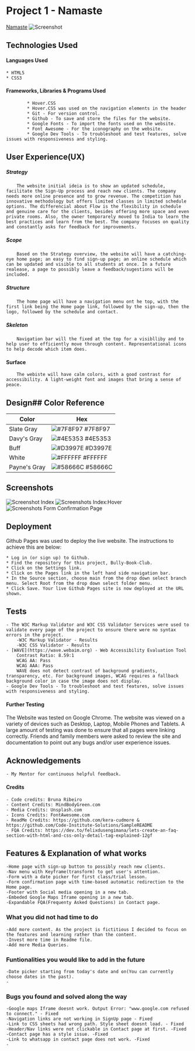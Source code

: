 # Project 1 - Namaste

[Namaste](https://brrunaribeiro.github.io/Project-1/)
![Screenshot](assets/images/readmeimages/indexpagescreenshot.webp)

## Technologies Used

#### Languages Used

    * HTML5
    * CSS3

#### Frameworks, Libraries & Programs Used

            * Hover.CSS
            * Hover.CSS was used on the navigation elements in the header 
            * Git - For version control.
            * Github - To save and store the files for the website.
            * Google Fonts - To import the fonts used on the website.
            * Font Awesome - For the iconography on the website.
            * Google Dev Tools - To troubleshoot and test features, solve issues with responsiveness and styling. 

## User Experience(UX)

##### Strategy

        The website initial ideia is to show an updated schedule, facilitate the Sign-Up process and reach new clients. The company needs more online presence and to grow revenue. The competition has innovative methodology but offers limited classes in limited schedule options. The differencial about Flow is the flexibility in schedule and genuine care for the clients, besides offering more space and even private rooms. Also, the owner temporarely moved to India to learn the best practices and learn from the best. The company focuses on quality and constantly asks for feedback for improvements. 

##### Scope

        Based on the Strategy overview, the website will have a catching-eye home page; an easy to find sign-up page; an online schedule which can be updated and visible to all students at once. In a future realease, a page to possibly leave a feedback/sugestions will be included.

##### Structure

        The home page will have a navigation menu ont he top, with the first link being the Home page link, followed by the sign-up, then the logo, followed by the schedule and contact. 

##### Skeleton

        Navigation bar will the fixed at the top for a visiblliby and to help user to efficiently move through content. Representational icons to help decode which item does. 

#### Surface

        The webiste will have calm colors, with a good contrast for accessibility. A light-weight font and images that bring a sense of peace.  

## Design## Color Reference

| Color             | Hex                                                                |
| ----------------- | ------------------------------------------------------------------ |
| Slate Gray | ![#7F8F97](https://via.placeholder.com/10/7F8F97?text=+) #7F8F97 |
| Davy's Gray | ![#4E5353](https://via.placeholder.com/10/4E5353?text=+) #4E5353 |
| Buff | ![#D3997E](https://via.placeholder.com/10/D3997E?text=+) #D3997E |
| White | ![#FFFFFF](https://via.placeholder.com/10/FFFFFF?text=+) #FFFFFF |
| Payne's Gray | ![#58666C](https://via.placeholder.com/10/58666C?text=+) #58666C |

## Screenshots

![Screenshot Index](assets/images/readmeimages/screenshotindex.webp)
![Screenshots Index:Hover](assets/images/readmeimages/screenshotindexhover.webp)
![Screenshots Form Confirmation Page](assets/images/readmeimages/screenshotformconfirmation.webp)

## Deployment

Github Pages was used to deploy the live website. The instructions to achieve this are below:

    * Log in (or sign up) to Github.
    * Find the repository for this project, Bully-Book-Club.
    * Click on the Settings link.
    * Click on the Pages link in the left hand side navigation bar.
    * In the Source section, choose main from the drop down select branch menu. Select Root from the drop down select folder menu.
    * Click Save. Your live Github Pages site is now deployed at the URL shown.

## Tests

    - The W3C Markup Validator and W3C CSS Validator Services were used to validate every page of the project to ensure there were no syntax errors in the project.
        -W3C Markup Validator - Results
        -W3C CSS Validator - Results
    - [WAVE](https://wave.webaim.org) - Web Accessibility Evaluation Tool
        Contrast Ratio: 8.59:1
        WCAG AA: Pass
        WCAG AAA: Pass
        WAVE does not detect contrast of background gradients, transparency, etc. For background images, WCAG requires a fallback background color in case the image does not display.
    - Google Dev Tools - To troubleshoot and test features, solve issues with responsiveness and styling.
   

#### Further Testing

The Website was tested on Google Chrome.
The website was viewed on a variety of devices such as Desktop, Laptop, Mobile Phones and Tablets.
A large amount of testing was done to ensure that all pages were linking correctly.
Friends and family members were asked to review the site and documentation to point out any bugs and/or user experience issues.

## Acknowledgements

    - My Mentor for continuous helpful feedback.

#### Credits

    - Code credits: Bruna Ribeiro
    - Content Credits: MindBodyGreen.com
    - Media Credits: Unsplash.com
    - Icons Credits: FontAwesome.com
    - ReadMe Credits: https://github.com/kera-cudmore & https://github.com/Code-Institute-Solutions/SampleREADME
    - FQA Credits: https://dev.to/felixdusengimana/lets-create-an-faq-section-with-html-and-css-only-detail-tag-explained-12gf

## Features & Explanation of what works

    -Home page with sign-up button to possibly reach new clients.
    -Nav menu with Keyframe(transform) to get user's attention.
    -Form with a date picker for first class/trial lesson.
    -Form confirmation page with time-based automatic redirection to the Home page.
    -Footer with Social media opening in a new tab.
    -Embeded Google Maps Iframe opening in a new tab.
    -Expandable FQA(Frequenty Asked Questions) in Contact page.

### What you did not had time to do

    -Add more content. As the project is fictitious I decided to focus on the features and learning rather than the content. 
    -Invest more time in Readme file.
    -Add more Media Queries.

### Funtionalities you would like to add in the future

    -Date picker starting from today's date and on(You can currently choose dates in the past).
    -

### Bugs you found and solved along the way

    -Google maps Iframe doesnt work. Output Error: "www.google.com refused to connect." - Fixed
    -Navigation links are not working in SignUp page - Fixed
    -Link to CSS sheets had wrong path. Style sheet doesnt load. - Fixed
    -Header/Nav links were not clickable in Contact page at first. -Fixed
    -Contact page has a style issue. -Fixed
    -Link to whatsapp in contact page does not work. -Fixed
    -
